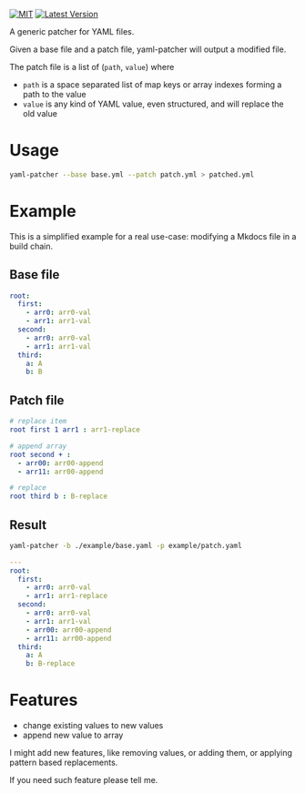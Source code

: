 [![MIT][s2]][l2] [![Latest Version][s1]][l1]

[s1]: https://img.shields.io/crates/v/yaml-patcher.svg
[l1]: https://crates.io/crates/yaml-patcher

[s2]: https://img.shields.io/badge/license-MIT-blue.svg
[l2]: LICENSE

A generic patcher for YAML files.

Given a base file and a patch file, yaml-patcher will output a modified file.

The patch file is a list of (`path`, `value`) where

- `path` is a space separated list of map keys or array indexes forming a path to the value
- `value` is any kind of YAML value, even structured, and will replace the old value

# Usage

```bash
yaml-patcher --base base.yml --patch patch.yml > patched.yml
```

# Example

This is a simplified example for a real use-case: modifying a Mkdocs file in a build chain.

## Base file

```yaml
root:
  first:
    - arr0: arr0-val
    - arr1: arr1-val
  second:
    - arr0: arr0-val
    - arr1: arr1-val
  third:
    a: A
    b: B
```

## Patch file

```yaml
# replace item
root first 1 arr1 : arr1-replace

# append array
root second + : 
  - arr00: arr00-append
  - arr11: arr00-append

# replace
root third b : B-replace
```

## Result

```bash
yaml-patcher -b ./example/base.yaml -p example/patch.yaml
```

```yaml
---
root:
  first:
    - arr0: arr0-val
    - arr1: arr1-replace
  second:
    - arr0: arr0-val
    - arr1: arr1-val
    - arr00: arr00-append
    - arr11: arr00-append
  third:
    a: A
    b: B-replace
```


# Features

- change existing values to new values
- append new value to array

I might add new features, like removing values, or adding them, or applying pattern based replacements.

If you need such feature please tell me.
